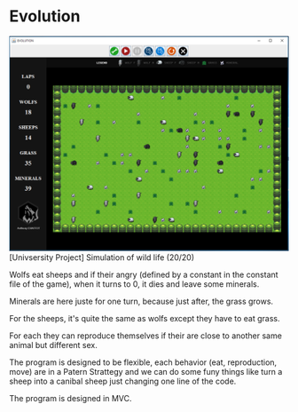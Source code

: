# Evolution


![Alt text](https://github.com/NightWolfRobot/Evolution/blob/master/Capture.PNG "ScreenShot")
[Univsersity Project] Simulation of wild life (20/20)

Wolfs eat sheeps and if their angry (defined by a constant in the constant file of the game), when it turns to 0, it dies and
leave some minerals.

Minerals are here juste for one turn, because just after, the grass grows.

For the sheeps, it's quite the same as wolfs except they have to eat grass.

For each they can reproduce themselves if their are close to another same animal but different sex.

The program is designed to be flexible, each behavior (eat, reproduction, move) are in a Patern Strattegy and we can
do some funy things like turn a sheep into a canibal sheep just changing one line of the code.

The program is designed in MVC.
